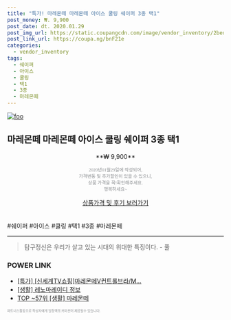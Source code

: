 ```yaml
--- 
title: "특가! 마레몬떼 마레몬떼 아이스 쿨링 쉐이퍼 3종 택1" 
post_money: ₩. 9,900 
post_date: dt. 2020.01.29 
post_img_url: https://static.coupangcdn.com/image/vendor_inventory/2bed/46d58cbbf54a807bb70c560e7faea8c469a9c362701fd2b570cf8ff3832e.jpg 
post_link_url: https://coupa.ng/bnF21e 
categories: 
  - vendor_inventory 
tags: 
  - 쉐이퍼 
  - 아이스 
  - 쿨링 
  - 택1 
  - 3종 
  - 마레몬떼 
--- 
```

[![foo](https://static.coupangcdn.com/image/vendor_inventory/2bed/46d58cbbf54a807bb70c560e7faea8c469a9c362701fd2b570cf8ff3832e.jpg)](https://coupa.ng/bnF21e) 

## 마레몬떼 마레몬떼 아이스 쿨링 쉐이퍼 3종 택1 
<p style="text-align: center;">**₩ 9,900**</p> 
<p style="text-align: center;"><span style="color: #898c8f; font-family: Georgia,Times,serif; font-size: 0.75em;">2020년01월29일에 작성되어, <br>가격변동 및 추가할인이 있을 수 있으니,<br> 상품 가격을 꼭!확인해주세요.<br>행복하세요~</span> 
</p>	 
<div markdown="0" style="text-align: center;"><a href="https://coupa.ng/bnF21e" class="btn btn--success">상품가격 및 후기 보러가기</a></div> 
<br><br> 
  #쉐이퍼 #아이스 #쿨링 #택1 #3종 #마레몬떼 
<hr> 

> 탐구정신은 우리가 살고 있는 시대의 위대한 특징이다. - 풀 


### POWER LINK

* <a href="https://blog.naver.com/santokki14/221790170273" target="_blank">[특가] [신세계TV쇼핑]마레몬떼V컨트롤브라/M...</a>
* <a href="https://blog.naver.com/santokki14/221768171292" target="_blank"> [생활] 레노마레이디 정보 </a>
* <a href="https://blog.naver.com/an0733/221788380638" target="_blank"> TOP ~57위 [생활] 마레몬떼</a>

<span style="color: #898c8f; font-family: Georgia,Times,serif; font-size: 0.55em;">파트너스활동으로 작성자에게 일정액의 커미션이 제공될수 있습니다.</span> 
